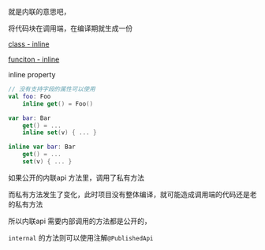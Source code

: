 





就是内联的意思吧，  

将代码块在调用端，在编译期就生成一份  

[class - inline]()

[funciton - inline]() 



inline property

```kotlin
// 没有支持字段的属性可以使用  
val foo: Foo
    inline get() = Foo()

var bar: Bar
    get() = ...
    inline set(v) { ... }

inline var bar: Bar
    get() = ...
    set(v) { ... }
```

  

如果公开的内联api 方法里，调用了私有方法  

而私有方法发生了变化，此时项目没有整体编译，就可能造成调用端的代码还是老的私有方法  

所以内联api 需要内部调用的方法都是公开的，  

`internal` 的方法则可以使用注解`@PublishedApi`  

